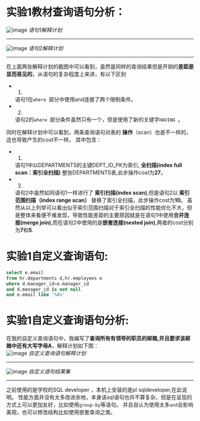 

# 实验1教材查询语句分析：

![image](https://github.com/ay0u/Oracle/blob/master/test1/test1_explanation_examp1.png)
_语句1解释计划_

---
![image](https://github.com/ay0u/Oracle/blob/master/test1/test1_explanation_examp2.png)
_语句2解释计划_

---

在上面两张解释计划的截图中可以看到，虽然是同样的查询结果但是开销的**差距是显而易见的**，从语句的复杂程度上来讲，有以下区别
- 1.
  语句1在```where ```部分中使用and连接了两个限制条件。
- 2.
  语句2的```where ```部分条件虽然只有一个，但是使用了新的关键字```HAVING ```。
  
  
同时在解释计划中可以看到，两条查询语句对表的 **操作**（scan）也是不一样的，这也导致产生的cost不一样。
其中包含：
- 1.
  语句1中以DEPARTMENTS的主键DEPT_ID_PK为索引, **全扫描(index full scan：索引全扫描)** 整张DEPARTMENTS表,此步操作cost为**27**。
- 2.
  语句2中虽然如同语句1一样进行了 **索引扫描(index scan)**,但是语句2以 **索引范围扫描（index range scan）** 替换了索引全扫描，此步操作cost为**10**。
虽然从以上列举可以看出似乎索引范围扫描对于索引全扫描的性能优化不大，但是整体来看便不难发现，导致性能差距的主要原因就是在语句1中使用**合并连接(merge join)**,而在语句2中使用的是**嵌套连接(nested join)**,两者的cost分别为**7**和**5**.


# 实验1自定义查询语句:

```SQL
select e.email
from hr.departments d,hr.employees e
where d.manager_id=e.manager_id
and d.manager_id is not null
and e.email like '%A%'
```

# 实验1自定义查询语句分析:
在我的自定义查询语句中，我编写了**查询所有有领导的职员的邮箱,并且要求该邮箱中还有大写字母A**，解释计划如下图：
<br>![image](https://github.com/pyfppp/Oracle/blob/master/test1/test1_explanation_self.png)
_自定义查询语句解释计划_

---
![image](https://github.com/pyfppp/Oracle/blob/master/test1/test1_set_self.png)
_自定义语句结果集_

---
之前使用的是学校的SQL developer ，本机上安装的是pl sqldeveloper,在此说明。
性能方面并没有太多改进余地，本身该sql语句也并不算复杂，但是在呈现的方式上可以更加友好，比如使用```group-by```等语句。
并且自认为使用太多```and```会影响美观，也可以修改结构比如使用嵌套查询之类。


